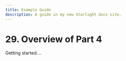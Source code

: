 ```yaml
---
title: Example Guide
description: A guide in my new Starlight docs site.
---
```


# 29. Overview of Part 4

Getting started....